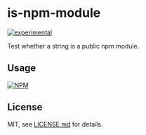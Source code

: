 # is-npm-module

[![experimental](http://badges.github.io/stability-badges/dist/experimental.svg)](http://github.com/badges/stability-badges)

Test whether a string is a public npm module. 

## Usage

[![NPM](https://nodei.co/npm/is-npm-module.png)](https://www.npmjs.com/package/is-npm-module)

## License

MIT, see [LICENSE.md](http://github.com/mattdesl/is-npm-module/blob/master/LICENSE.md) for details.
